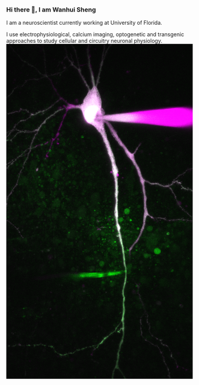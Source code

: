 ### Hi there 👋, I am Wanhui Sheng
I am a neuroscientist currently working at University of Florida.

I use electrophysiological, calcium imaging, optogenetic and transgenic approaches to study cellular and circuitry neuronal physiology.
![](merge-dual-patch.png)





<!--
**shengwanhui/shengwanhui** is a ✨ _special_ ✨ repository because its `README.md` (this file) appears on your GitHub profile.

Here are some ideas to get you started:

- 🔭 I’m currently working on ...
- 🌱 I’m currently learning ...
- 👯 I’m looking to collaborate on ...
- 🤔 I’m looking for help with ...
- 💬 Ask me about ...
- 📫 How to reach me: ...
- 😄 Pronouns: ...
- ⚡ Fun fact: ...
-->
